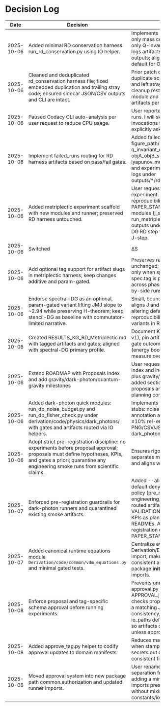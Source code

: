 # Decision Log

| Date | Decision | Rationale |
|------|----------|-----------|
| 2025-10-06 | Added minimal RD conservation harness run_rd_conservation.py using IO helper. | Implements initial controls: diffusion-only mass conservation and reaction-only Q-invariant convergence (RK4); logs artifacts under standardized outputs; aligns with periodic BC default for Obj-A/B. |
| 2025-10-06 | Cleaned and deduplicated rd_conservation harness file; fixed embedded duplication and trailing stray code; ensured sidecar JSON/CSV outputs and CLI are intact. | Prior patch corruption embedded a duplicate script block inside StepSpec and left stray print at EOF. The cleanup restores a single, valid module and preserves experimental artifacts per PAPER_STANDARDS. |
| 2025-10-06 | Paused Codacy CLI auto-analysis per user request to reduce CPU usage. | User reported high CPU from Codacy runs. I will skip Codacy tool invocations for this session unless explicitly asked to run them again. |
| 2025-10-06 | Implement failed_runs routing for RD harness artifacts based on pass/fail gates. | Added failed flag propagation to figure_path/log_path in q_invariant_convergence, objA_objB_sweeps, and lyapunov_monitor so failing controls and experiments write figures and logs under outputs/*/rd_conservation/failed_runs. |
| 2025-10-06 | Added metriplectic experiment scaffold with new modules and runner; preserved RD harness untouched. | User requested to start next experiment. To maintain reproducibility and follow PAPER_STANDARDS, created additive modules (j_step, compose) and a new run_metriplectic.py with separate outputs under metriplectic/. Reuses DG RD step for M and adds spectral J-step. |
| 2025-10-06 | Switched |ΔS| panel x-axis to logarithmic scale with log-spaced bins and LogLocator/LogFormatter; added label rotation and subplot spacing. | Reduces x-axis label crowding for wide dynamic ranges and fixes previous MaxNLocator name error; improves readability while preserving quantitative detail. |
| 2025-10-06 | Add optional tag support for artifact slugs in metriplectic harness; keep changes additive and param-gated. | Preserves reproducibility: defaults unchanged; artifacts get tag suffix only when spec.params.tag or spec.tag is provided. Avoids collisions across phases and allows clean side-by-side runs. |
| 2025-10-06 | Endorse spectral-DG as an optional, param-gated variant lifting JMJ slope to ~2.94 while preserving H-theorem; keep stencil-DG as baseline with commutator-limited narrative. | Small, bounded improvement that aligns J and M discretizations; avoids altering defaults or past reproducibility; clarifies gates for both variants in RESULTS. |
| 2025-10-06 | Created RESULTS_KG_RD_Metriplectic.md with tagged artifacts and gates; aligned with spectral-DG primary profile. | Document KG⊕RD initial run (kgRD-v1), pin artifact paths, and establish gate outcomes to guide next tuning (energy bookkeeping and two-grid measure over (phi, pi)). |
| 2025-10-06 | Extend ROADMAP with Proposals Index and add gravity/dark-photon/quantum-gravity milestones | User requested a backfilled proposals index and inclusion of dark photons plus gravity/quantum gravity threads; added sections link to existing proposals and documents to centralize planning context. |
| 2025-10-06 | Added dark-photon quick modules: run_dp_noise_budget.py and run_dp_fisher_check.py under derivation/code/physics/dark_photons/ with gates and artifacts routed via IO helpers. | Implements the planned dark-photon stubs: noise budget sanity + regime annotation and Fisher consistency ≤10% rel-error gate, producing PNG/CSV/JSON artifacts in the dark_photons domain per canon. |
| 2025-10-06 | Adopt strict pre-registration discipline: no experiments before proposal approval; proposals must define hypotheses, KPIs, and gates a priori; quarantine any engineering smoke runs from scientific claims. | Ensures rigor and prevents bias; separates modeling from execution and aligns with PAPER_STANDARDS. |
| 2025-10-07 | Enforced pre-registration guardrails for dark-photon runners and quarantined existing smoke artifacts. | Added --allow-unapproved flag with default deny; stamped JSON logs with policy (pre_registered, engineering_only, quarantined) and routed artifacts accordingly; updated VALIDATION_METRICS to mark DP KPIs as planned; added quarantine READMEs. Aligns with strict pre-registration discipline and PAPER_STANDARDS. |
| 2025-10-07 | Added canonical runtime equations module `Derivation/code/common/vdm_equations.py` and minimal gated tests. | Centralize evaluators for equations in Derivation/EQUATIONS.md to a single import; makes physics runners consistent and auditable. Added package __init__.py files to stabilize imports. |
| 2025-10-08 | Enforce proposal and tag-specific schema approval before running experiments. | Prevents unreviewed runs. The approval.py now validates APPROVAL.json with required fields, checks proposal file existence, locates a matching JSON schema with tag consistency, and verifies approver. io_paths defaults to require approval so artifacts quarantine by default unless approved. |
| 2025-10-08 | Added approve_tag.py helper to codify approval updates to domain manifests. | Reduces manual edits and errors when stamping approvals; keeps secrets out of repo while ensuring consistent fields across tags. |
| 2025-10-08 | Moved approval system into new package path common.authorization and updated runner imports. | User renamed folder and requested separation from common utilities; adding a minimal __init__.py and updating imports preserves functionality without mixing with constants/io_paths/vdm_equations. |
